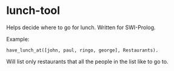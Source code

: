 lunch-tool
==========

Helps decide where to go for lunch. Written for SWI-Prolog.


Example:

    have_lunch_at([john, paul, ringo, george], Restaurants).
    
Will list only restaurants that all the people in the list like to go to.
